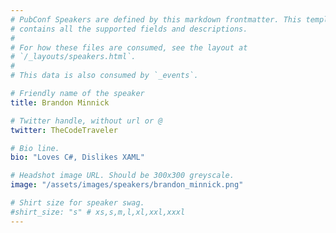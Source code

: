 ```yaml
---
# PubConf Speakers are defined by this markdown frontmatter. This template
# contains all the supported fields and descriptions.
#
# For how these files are consumed, see the layout at
# `/_layouts/speakers.html`.
#
# This data is also consumed by `_events`.

# Friendly name of the speaker
title: Brandon Minnick

# Twitter handle, without url or @
twitter: TheCodeTraveler

# Bio line.
bio: "Loves C#, Dislikes XAML"

# Headshot image URL. Should be 300x300 greyscale.
image: "/assets/images/speakers/brandon_minnick.png"

# Shirt size for speaker swag.
#shirt_size: "s" # xs,s,m,l,xl,xxl,xxxl
---
```

